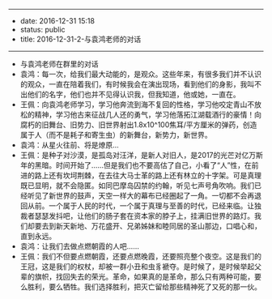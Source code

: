 - --
- date: 2016-12-31 15:18
- status: public
- title: 2016-12-31-2-与袁鸿老师的对话
- --
- 与袁鸿老师在群里的对话
- 袁鸿：每一次，给我们最大动能的，是观众。这些年来，有很多我们并不认识的观众，一直在陪着我们，有时候我会在演出现场，看到他们的身影，我叫不出他们的名字，他们也并不见得认识我，但我知道，他或她，一直在。
- 王佩：向袁鸿老师学习，学习他奔流到海不复回的性格，学习他咬定青山不放松的精神，学习他古来征战几人还的勇气，学习他落拓江湖载酒行的豪情！向腐朽的旧舞台、旧势力、旧世界射出1.8x10^100焦耳/平方厘米的弹药，创造属于人（而不是耗子和寄生虫）的新舞台，新势力，新世界。
- 袁鸿：从星火往前、将是燎原…
- 王佩：是种子对沙漠，是孤岛对汪洋，是新人对旧人，是2017的光芒对亿万斯年的黑暗。时间开始了……但是我们也不要高估了自己，小看了“人”性，在前进的路上还有坎坷荆棘，在去往大马士革的路上还有林立的十字架。可是真理既已显明，就不会隐匿。如同巴摩岛囚禁的约翰，听见七声号角吹响。我们已经听见了新世界的鼓声，天空一样大的幕布已经圈起了一角。一切都不会再退回从前。一个属于人民的时代，一个属于真理与至善的时代，已经来临。让独裁者瑟瑟发抖吧，让他们的肠子套在资本家的脖子上，挂满旧世界的路灯。我们却要去到新天新地、万花盛开、兄弟姊妹和睦同居的圣山那边，口唱心和，直到永远。
- 袁鸿：让我们去做点燃朝霞的人吧……
- 王佩：我们不但要点燃朝霞，还要点燃晚霞，还要照亮整个夜空。这是我们的王冠，这是我们的权杖，却被一群小丑和虫豸褫夺。是时候了，是时候举起父辈的旗帜，找回失去的荣光。革命，如果真的是革命，那么只有两种可能，要么胜利，要么牺牲。我们选择胜利，把灭亡留给那些精神死了又死的那一伙。
